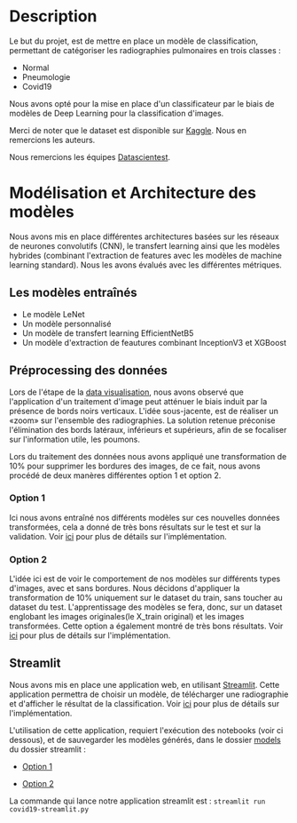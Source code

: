 # Description 
Le but du projet, est de mettre en place un modèle de classification, permettant de catégoriser les radiographies pulmonaires en trois classes : 
- Normal 
- Pneumologie
- Covid19

Nous avons opté pour la mise en place d'un classificateur par le biais de modèles de Deep Learning pour la classification d'images.

Merci de noter que le dataset est disponible sur [Kaggle](https://www.kaggle.com/tawsifurrahman/covid19-radiography-database). Nous en remercions les auteurs.

Nous remercions les équipes [Datascientest](https://datascientest.com/).

# Modélisation et Architecture des modèles
Nous avons mis en place différentes architectures basées sur les réseaux de neurones convolutifs (CNN), le transfert learning ainsi que les modèles hybrides (combinant l'extraction de features avec les modèles de machine learning standard). Nous les avons évalués avec les différentes métriques.

## Les modèles entraînés 

- Le modèle LeNet
- Un modèle personnalisé
- Un modèle de transfert learning EfficientNetB5
- Un modèle d'extraction de feautures combinant InceptionV3 et XGBoost

## Préprocessing des données

Lors de l'étape de la [data visualisation](https://github.com/sihamsaid/covid19-detection/blob/main/dataviz/datavisualisation.ipynb/), nous avons observé que l'application d'un traitement d'image peut atténuer le biais induit par la présence de bords noirs verticaux. L'idée sous-jacente, est de réaliser un «zoom» sur l'ensemble des radiographies. La solution retenue préconise l'élimination des bords latéraux, inférieurs et supérieurs, afin de se focaliser sur l'information utile, les poumons. 

Lors du traitement des données nous avons appliqué une transformation de 10% pour supprimer les bordures des images, de ce fait, nous avons procédé de deux manères différentes option 1 et option 2. 

### Option 1

Ici nous avons entraîné nos différents modèles sur ces nouvelles données transformées, cela a donné de très bons résultats sur le test et sur la validation. Voir [ici](https://github.com/sihamsaid/covid19-detection/blob/main/modeling/covid19_V1.ipynb) pour plus de détails sur l'implémentation.

### Option 2

L'idée ici est de voir le comportement de nos modèles sur différents types d'images, avec et sans bordures. Nous décidons d'appliquer la transformation de 10% uniquement sur le dataset du train, sans toucher au dataset du test. L'apprentissage des modèles se fera, donc, sur un dataset englobant les images originales(le X_train original) et les images transformées. Cette option a également montré de très bons résultats. 
Voir [ici](https://github.com/sihamsaid/covid19-detection/blob/main/modeling/covid19_V2.ipynb) pour plus de détails sur l'implémentation.



## Streamlit

Nous avons mis en place une application web, en utilisant [Streamlit]( https://www.streamlit.io/). Cette application permettra de choisir un modèle, de télécharger une radiographie et d'afficher le résultat de la classification. Voir [ici](https://github.com/sihamsaid/covid19-detection/blob/main/streamlit/covid19-streamlit.py) pour plus de détails sur l'implémentation.

L'utilisation de cette application, requiert l'exécution des notebooks (voir ci dessous), et de sauvegarder les modèles générés, dans le dossier [models](https://github.com/sihamsaid/covid19-detection/tree/main/streamlit/models) du dossier streamlit :

-  [Option 1](https://github.com/sihamsaid/covid19-detection/blob/main/modeling/covid19_V1.ipynb)  

- [Option 2](https://github.com/sihamsaid/covid19-detection/blob/main/modeling/covid19_V2.ipynb)


La commande qui lance notre application streamlit est : `streamlit run covid19-streamlit.py`
